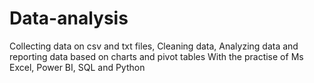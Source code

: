 # Data-analysis
Collecting data on csv and txt files,
Cleaning data, Analyzing data and reporting data based on charts and pivot tables
With the practise of Ms Excel, Power BI, SQL and Python
